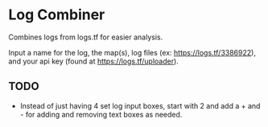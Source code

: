 
# Log Combiner
Combines logs from logs.tf for easier analysis.

Input a name for the log, the map(s), log files (ex: https://logs.tf/3386922), and your api key (found at https://logs.tf/uploader).

## TODO
 - Instead of just having 4 set log input boxes, start with 2 and add a + and - for adding and removing text boxes as needed.